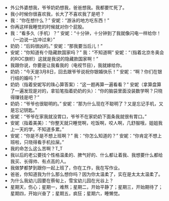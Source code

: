 - 外公外婆想我，爷爷奶奶想我，爸爸想我。我都要忙死了。
- 我小时候你很喜欢我，长大了不喜欢我了是吧？
- 我：“你在想什么？” 安妮：“游泳的地方吃东西！”
- 你再这样我睡觉的时候就对你个屁股。
- 我：“看多久（手机）？” 安妮：“十分钟，十分钟到了我就像闪电一样给你！（一边说一边冲过来）”
- 奶奶：“后妈很凶的。” 安妮：“那我要当后儿！”
- 安妮：“你知道有个隐藏款国家吗？” 我：“不知道啊” 安妮：“（指着北京冬奥会的ROC旗帜）这就是我说的隐藏款国家啊！”
- 我跟你说，你要是让我看我的（电视节目），我就嫁给你。
- 奶奶：“今天是3月8日，回去跟爷爷说祝你银婚快乐！” 安妮：“啊？你们在银行结的婚吗？”
- 奶奶（指着安妮写的珠心算答案）：“这一题再算一遍看看？” 安妮（拿算盘算了一遍发现是对的，拿铅笔指着奶奶的头）：“你的脑袋里面没装数学啊？只晓得赚钱是吧？”
- 奶奶：“爷爷也很聪明的。” 安妮：“那为什么现在不聪明了？又是忘记手机，又是忘记钥匙。”
- 安妮：“爷爷在家我就没胃口，爷爷不在家奶奶下面条我就很有胃口。”
- 安妮（指着美美）：“你整天就只睡觉啊，吃饭啊，咬人啊，几舒服哦，姐姐我上一天的学，不知道多累。”
- 安妮：“你是不是不想上班啊？” 我：“你怎么知道的？” 安妮：“你肯定不想上班啦，只晓得看手机拉屎。”
- 我的命怎么这么苦啊？T_T
- 我以后的老公要找个性格温柔的、脾气好的、什么都让着我、我想要什么都给我买、长得帅、有点高的人。
- 我做梦都梦到跟你一起上班了，你在工作，我在写作业。
- 爸爸，你知道我为什么那么想你吗？因为你太温柔了，实在是太太太温柔了。
- 为什么我幼儿园要在蔡甸上，雪宝幼儿园在光谷上？
- 星期天，伤心；星期一，难熬；星期二，开始平静了；星期三，开始期待了；星期四，开始兴奋了；星期五，疯狂；星期六，睡懒觉。
